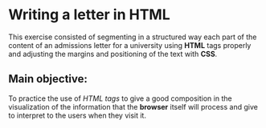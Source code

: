 # Writing a letter in HTML

This exercise consisted of segmenting in a structured way each part of the content of an admissions letter for a university using **HTML** tags properly and adjusting the margins and positioning of the text with **CSS**.

## Main objective:

To practice the use of *HTML tags* to give a good composition in the visualization of the information that the **browser** itself will process and give to interpret to the users when they visit it.